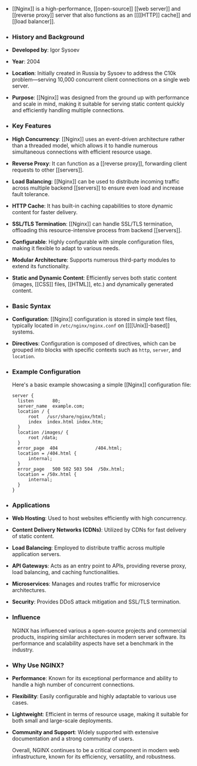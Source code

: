 - [[Nginx]] is a high-performance, [[open-source]] [[web server]] and [[reverse proxy]] server that also functions as an [[[[HTTP]] cache]] and [[load balancer]].
- ### **History and Background**
- **Developed by**: Igor Sysoev
- **Year**: 2004
- **Location**: Initially created in Russia by Sysoev to address the C10k problem—serving 10,000 concurrent client connections on a single web server.
- **Purpose**: [[Nginx]] was designed from the ground up with performance and scale in mind, making it suitable for serving static content quickly and efficiently handling multiple connections.
- ### **Key Features**
- **High Concurrency**: [[Nginx]] uses an event-driven architecture rather than a threaded model, which allows it to handle numerous simultaneous connections with efficient resource usage.
- **Reverse Proxy**: It can function as a [[reverse proxy]], forwarding client requests to other [[servers]].
- **Load Balancing**: [[Nginx]] can be used to distribute incoming traffic across multiple backend [[servers]] to ensure even load and increase fault tolerance.
- **HTTP Cache**: It has built-in caching capabilities to store dynamic content for faster delivery.
- **SSL/TLS Termination**: [[Nginx]] can handle SSL/TLS termination, offloading this resource-intensive process from backend [[servers]].
- **Configurable**: Highly configurable with simple configuration files, making it flexible to adapt to various needs.
- **Modular Architecture**: Supports numerous third-party modules to extend its functionality.
- **Static and Dynamic Content**: Efficiently serves both static content (images, [[CSS]] files, [[HTML]], etc.) and dynamically generated content.
- ### **Basic Syntax**
- **Configuration**: [[Nginx]] configuration is stored in simple text files, typically located in `/etc/nginx/nginx.conf` on [[[[Unix]]-based]] systems.
- **Directives**: Configuration is composed of directives, which can be grouped into blocks with specific contexts such as `http`, `server`, and `location`.
- ### **Example Configuration**
  
  Here's a basic example showcasing a simple [[Nginx]] configuration file:
  
  ```nginx
  server {
    listen       80;
    server_name  example.com;
    location / {
        root   /usr/share/nginx/html;
        index  index.html index.htm;
    }
    location /images/ {
        root /data;
    }
    error_page  404              /404.html;
    location = /404.html {
        internal;
    }
    error_page   500 502 503 504  /50x.html;
    location = /50x.html {
        internal;
    }
  }
  ```
- ### **Applications**
- **Web Hosting**: Used to host websites efficiently with high concurrency.
- **Content Delivery Networks (CDNs)**: Utilized by CDNs for fast delivery of static content.
- **Load Balancing**: Employed to distribute traffic across multiple application servers.
- **API Gateways**: Acts as an entry point to APIs, providing reverse proxy, load balancing, and caching functionalities.
- **Microservices**: Manages and routes traffic for microservice architectures.
- **Security**: Provides DDoS attack mitigation and SSL/TLS termination.
- ### **Influence**
  
  NGINX has influenced various a open-source projects and commercial products, inspiring similar architectures in modern server software. Its performance and scalability aspects have set a benchmark in the industry.
- ### **Why Use NGINX?**
- **Performance**: Known for its exceptional performance and ability to handle a high number of concurrent connections.
- **Flexibility**: Easily configurable and highly adaptable to various use cases.
- **Lightweight**: Efficient in terms of resource usage, making it suitable for both small and large-scale deployments.
- **Community and Support**: Widely supported with extensive documentation and a strong community of users.
  
  Overall, NGINX continues to be a critical component in modern web infrastructure, known for its efficiency, versatility, and robustness.